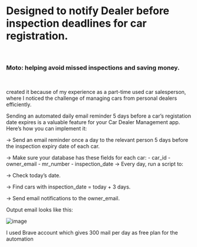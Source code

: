 <h1>Designed to notify Dealer  before inspection deadlines for car registration.</h1>
</br>
<h3> Moto: helping avoid missed inspections and saving money.</h3>

</br>

<p> created it because of my experience as a part-time used car salesperson, where I noticed the challenge of managing cars from personal dealers efficiently.


 Sending an automated daily email reminder 5 days before a car’s registation date expires is a valuable feature for your Car Dealer Management app. Here’s how you can implement it:

 -> Send an email reminder once a day to the relevant person 5 days before the inspection expiry date of each car.
 
 -> Make sure your database has these fields for each car: 
             - car_id
            - owner_email
            - mr_number
            - inspection_date
-> Every day, run a script to:

-> Check today’s date.

-> Find cars with inspection_date = today + 3 days.

-> Send email notifications to the owner_email.

</p>

<p> Output email looks like this:

![image](https://github.com/user-attachments/assets/50cc17c9-02b2-48ea-8386-52f0109322cb)


</p>

<p> I used Brave account which gives 300 mail per day as free plan for the automation</p>

